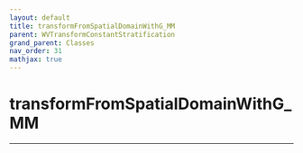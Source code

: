 ```yaml
---
layout: default
title: transformFromSpatialDomainWithG_MM
parent: WVTransformConstantStratification
grand_parent: Classes
nav_order: 31
mathjax: true
---
```


#  transformFromSpatialDomainWithG_MM




---

